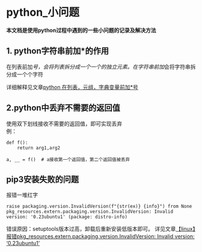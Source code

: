 # python_小问题

**本文档是使用python过程中遇到的一些小问题的记录及解决方法**

## 1. python字符串前加*的作用
在列表前加*号，会将列表拆分成一个一个的独立元素。在字符串前加*会将字符串拆分成一个个字符  

详细解释见文章[python 在列表，元组，字典变量前加*号](https://blog.csdn.net/weixin_40877427/article/details/82931899)


## 2.python中丢弃不需要的返回值
使用双下划线接收不需要的返回值，即可实现丢弃  
例：  
```
def f():
    return arg1,arg2

a, __ = f()  # a接收第一个返回值，第二个返回值被丢弃
```
## pip3安装失败的问题
报错一堆红字
```
raise packaging.version.InvalidVersion(f"{str(ex)} {info}") from None
pkg_resources.extern.packaging.version.InvalidVersion: Invalid version: '0.23ubuntu1' (package: distro-info)
```
错误原因：setuptools版本过高，卸载后重新安装低版本即可。
详见文章[【linux】报错pkg_resources.extern.packaging.version.InvalidVersion: Invalid version: ‘0.23ubuntu1’](https://blog.csdn.net/weixin_44244190/article/details/128863818)
